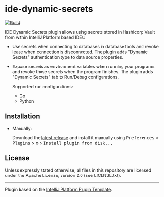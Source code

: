 # ide-dynamic-secrets

[![Build](https://github.com/martin-sucha/ide-dynamic-secrets/workflows/Build/badge.svg)](https://github.com/martin-sucha/ide-dynamic-secrets/actions)
<!-- hide badges as plugin is not on marketplace yet
[![Version](https://img.shields.io/jetbrains/plugin/v/PLUGIN_ID.svg)](https://plugins.jetbrains.com/plugin/PLUGIN_ID)
[![Downloads](https://img.shields.io/jetbrains/plugin/d/PLUGIN_ID.svg)](https://plugins.jetbrains.com/plugin/PLUGIN_ID)
-->

<!-- Plugin description -->
IDE Dynamic Secrets plugin allows using secrets stored in Hashicorp Vault from within IntelliJ Platform based IDEs:

* Use secrets when connecting to databases in database tools and revoke lease when connection is disconnected.
  The plugin adds "Dynamic Secrets" authentication type to data source properties.
* Expose secrets as environment variables when running your programs and revoke those secrets when the program finishes.
  The plugin adds "Dynamic Secrets" tab to Run/Debug configurations.

  Supported run configurations:

  * Go
  * Python

<!-- Plugin description end -->

## Installation

<!-- not available on marketplace yet
- Using IDE built-in plugin system:
  
  <kbd>Preferences</kbd> > <kbd>Plugins</kbd> > <kbd>Marketplace</kbd> > <kbd>Search for "IDE Dynamic Secrets"</kbd> >
  <kbd>Install Plugin</kbd>
  -->
- Manually:

  Download the [latest release](https://github.com/martin-sucha/ide-dynamic-secrets/releases/latest) and install it manually using
  <kbd>Preferences</kbd> > <kbd>Plugins</kbd> > <kbd>⚙️</kbd> > <kbd>Install plugin from disk...</kbd>


## License

Unless expressly stated otherwise, all files in this repository are licensed under the Apache License, version 2.0
(see LICENSE.txt).

---
Plugin based on the [IntelliJ Platform Plugin Template][template].

[template]: https://github.com/JetBrains/intellij-platform-plugin-template
